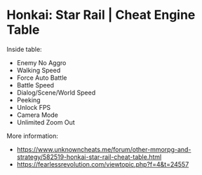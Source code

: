 # Honkai: Star Rail | Cheat Engine Table

Inside table:
- Enemy No Aggro
- Walking Speed
- Force Auto Battle
- Battle Speed
- Dialog/Scene/World Speed
- Peeking
- Unlock FPS
- Camera Mode
- Unlimited Zoom Out

More information:
- https://www.unknowncheats.me/forum/other-mmorpg-and-strategy/582519-honkai-star-rail-cheat-table.html
- https://fearlessrevolution.com/viewtopic.php?f=4&t=24557
